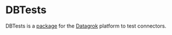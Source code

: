 # DBTests

DBTests is a [package](https://datagrok.ai/help/develop/#packages) for the [Datagrok](https://datagrok.ai) platform to test connectors.
